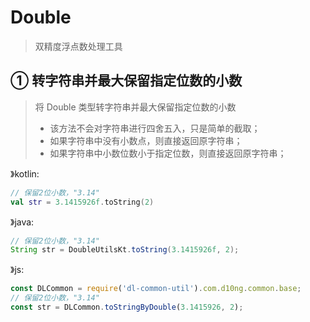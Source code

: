 # Double
> 双精度浮点数处理工具

## ① 转字符串并最大保留指定位数的小数
> 将 Double 类型转字符串并最大保留指定位数的小数
> - 该方法不会对字符串进行四舍五入，只是简单的截取；
> - 如果字符串中没有小数点，则直接返回原字符串；
> - 如果字符串中小数位数小于指定位数，则直接返回原字符串；

》kotlin:
```kotlin
// 保留2位小数，"3.14"
val str = 3.1415926f.toString(2)
```
》java:
```java
// 保留2位小数，"3.14"
String str = DoubleUtilsKt.toString(3.1415926f, 2);
```
》js:
```js
const DLCommon = require('dl-common-util').com.d10ng.common.base;
// 保留2位小数，"3.14"
const str = DLCommon.toStringByDouble(3.1415926, 2);
```